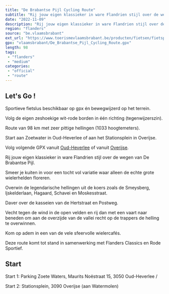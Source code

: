 ```yaml
---
title: "De Brabantse Pijl Cycling Route"
subtitle: "Rij jouw eigen klassieker in ware Flandrien stijl over de wegen van de Brabantse Pijl"
date: "2022-11-09"
description: "Rij jouw eigen klassieker in ware Flandrien stijl over de wegen van de Brabantse Pijl. Smeer je kuiten in voor een tocht vol variatie waar alleen de echte grote wielerhelden floreren."
region: "flanders"
source: "be.vlaamsbrabant"
ext_url: "https://www.toerismevlaamsbrabant.be/producten/fietsen/fietsproducten/brabantse-pijl-cycling-route/index.html"
gpx: "vlaamsbrabant/De_Brabantse_Pijl_Cycling_Route.gpx"
length: 98
tags:
 - "flanders"
 - "medium"
categories:
 - "official"
 - "route"
---
```


## Let's Go ! 

Sportieve fietslus beschikbaar op gpx én bewegwijzerd op het terrein.

Volg de eigen zeshoekige wit-rode borden in één richting (tegenwijzerszin).

Route van 98 km met zeer pittige hellingen (1033 hoogtemeters).

Start aan Zoetwater in Oud-Heverlee of aan het Stationsplein in Overijse.

Volg volgende GPX vanuit [Oud-Heverlee](https://www.toerismevlaamsbrabant.be/Images/brabantse-pijl-98km-zoetewaters_tcm251-144783.gpx) of vanuit [Overijse](https://www.toerismevlaamsbrabant.be/Images/brabantse-pijl-98km-overijse_tcm251-144784.gpx).

Rij jouw eigen klassieker in ware Flandrien stijl over de wegen van De Brabantse Pijl.

Smeer je kuiten in voor een tocht vol variatie waar alleen de echte grote wielerhelden floreren.

Overwin de legendarische hellingen uit de koers zoals de Smeysberg, Ijskelderlaan, Hagaard, Schavei en Moskesstraat.

Daver over de kasseien van de Hertstraat en Postweg.

Vecht tegen de wind in de open velden en rij dan met een vaart naar beneden om aan de overzijde van de vallei recht op de trappers de helling te overwinnen.

Kom op adem in een van de vele sfeervolle wielercafés.

Deze route komt tot stand in samenwerking met Flanders Classics en Rode Sportief.

## Start

Start 1: Parking Zoete Waters, Maurits Noëstraat 15, 3050 Oud-Heverlee / 

Start 2: Stationsplein, 3090 Overijse (aan Watermolen)
